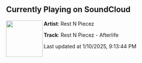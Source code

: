 ## Currently Playing on SoundCloud

[<img align="left" width="100" src="https://i1.sndcdn.com/artworks-uxyZRzdGNHGYLafe-dmayVw-t500x500.jpg">](https://soundcloud.com/restnpiecez/restnpiecez-afterlife?in=saxurn/sets/causal-cones)

**Artist**: Rest N Piecez 

**Track**: Rest N Piecez - Afterlife

Last updated at 1/10/2025, 9:13:44 PM
